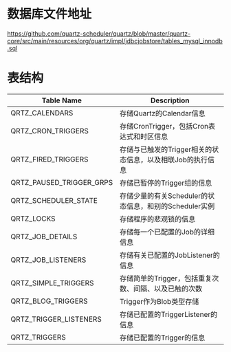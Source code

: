 # 数据库文件地址
https://github.com/quartz-scheduler/quartz/blob/master/quartz-core/src/main/resources/org/quartz/impl/jdbcjobstore/tables_mysql_innodb.sql
# 表结构
| Table Name | Description |
|------------|-------------|
|QRTZ_CALENDARS|存储Quartz的Calendar信息|
|QRTZ_CRON_TRIGGERS|存储CronTrigger，包括Cron表达式和时区信息|
|QRTZ_FIRED_TRIGGERS|存储与已触发的Trigger相关的状态信息，以及相联Job的执行信息|
|QRTZ_PAUSED_TRIGGER_GRPS|存储已暂停的Trigger组的信息|
|QRTZ_SCHEDULER_STATE|存储少量的有关Scheduler的状态信息，和别的Scheduler实例|
|QRTZ_LOCKS|存储程序的悲观锁的信息|
|QRTZ_JOB_DETAILS|存储每一个已配置的Job的详细信息|
|QRTZ_JOB_LISTENERS|存储有关已配置的JobListener的信息|
|QRTZ_SIMPLE_TRIGGERS|存储简单的Trigger，包括重复次数、间隔、以及已触的次数|
|QRTZ_BLOG_TRIGGERS|Trigger作为Blob类型存储|
|QRTZ_TRIGGER_LISTENERS|存储已配置的TriggerListener的信息|
|QRTZ_TRIGGERS|存储已配置的Trigger的信息|
